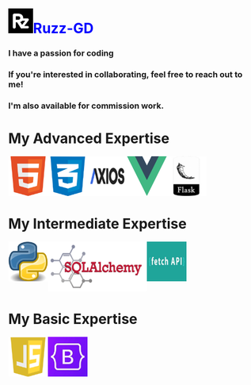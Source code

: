 <h1 style="color:blue"><img src="./images/rzlogo.png" alt="ruzz" width="50" height="50">Ruzz-GD</h1>
<h3>I have a passion for coding</h3>
<h3>If you're interested in collaborating, feel free to reach out to me!</h5>
<h3>I'm also available for commission work.</h3>
<h1>My Advanced Expertise</h1>
<div style="display: flex;">
    <img src="./images/html.png" alt="Html" width="80" height="80">
    <img src="./images/css.png" alt="Css" width="80" height="80">
    <img src="./images/axios.png" alt="Axios" width="80" height="80">
    <img src="./images/vuelogo.png" alt="Vue.js Logo" width="80" height="80">
    <img src="./images/flask.png" alt="Flask" width="80" height="80">
</div>
<h1>My Intermediate Expertise</h1>
<div style="display: flex; ">
    <img src="./images/pylogo.png" alt="Python" width="80" height="80">
    <img src="./images/sqlalchemy.png" alt="sql" width="200" height="100">
    <img src="./images/fetch.png" alt="fetch" width="80" height="80">
</div>
<h1>My Basic Expertise</h1>
<div style="display: flex; ">
    <img src="./images/js.png" alt="Js" width="80" height="80">
    <img src="./images/bootstrap.jpg" alt="bootstrap" width="80" height="80">
</div>

